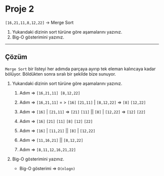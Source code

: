# **Proje 2**
`[16,21,11,8,12,22]` -> Merge Sort

1. Yukarıdaki dizinin sort türüne göre aşamalarını yazınız.
2. Big-O gösterimini yazınız.

----- 

## **Çözüm**
`Merge Sort` bir listeyi her adımda parçaya ayırıp tek eleman kalıncaya kadar bölüyor. Böldükten sonra sıralı bir şekilde bize sunuyor. 

1.  Yukarıdaki dizinin sort türüne göre aşamalarını yazınız.
    1. Adım => `[16,21,11] [8,12,22]`

    2. Adım => `[16,21,11]` = > `[16]` `[21,11]` | `[8,12,22]` => `[8]` `[12,22]`

    3. Adım => `[16]` |  `[21,11]` => `[21]` `[11]` || `[8]` | `[12,22]` => `[12]` `[22]`

    4. Adım => `[16]` `[21]` `[11]` `[8]` `[12]` `[22]`

    5. Adım => `[16]` |  `[11,21]` || `[8]` | `[12,22]`

    6. Adım => `[11,16,21]` || `[8,12,22]`

    7. Adım => `[8,11,12,16,21,22]`

2. Big-O gösterimini yazınız.
    - Big-O gösterimi => `O(nlogn)`